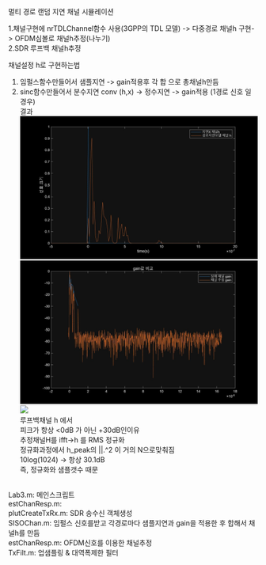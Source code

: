  멀티 경로 랜덤 지연  채널 시뮬레이션  

1.채널구현에 nrTDLChannel함수 사용(3GPP의 TDL 모델) -> 다중경로 채널h 구현-> OFDM심볼로 채널h추정(나누기)   
2.SDR 루프백 채널h추정  
  
채널설정 h로 구현하는법  
 1. 임펄스함수만들어서 샘플지연 -> gain적용후 각 합 으로 총채널h만듬  
 2. sinc함수만들어서 분수지연 conv (h,x) -> 정수지연 -> gain적용 (1경로 신호 일경우)
\
결과
![](lab3result1.jpg)
![](lab3result2.jpg)
![](lab3result3.gif) \
루프백채널 h 에서 \
피크가 항상 <0dB 가 아닌 +30dB인이유 \
 추정채널H를 ifft->h 를 RMS 정규화 \
 			                            정규화과정에서 h_peak의 ||.^2 이 거의 N으로맞춰짐 \
				                       10log(1024) -> 항상 30.1dB \
				                                   즉, 정규화와 샘플갯수 때문 

\
Lab3.m: 메인스크립트 \
estChanResp.m: \
plutCreateTxRx.m: SDR 송수신 객체생성 \
SISOChan.m: 임펄스 신호를받고 각경로마다 샘플지연과 gain을 적용한 후 합해서  채널h를 만듬 \
estChanResp.m: OFDM신호를 이용한 채널추정 \
TxFilt.m: 업샘플링  & 대역폭제한 필터
